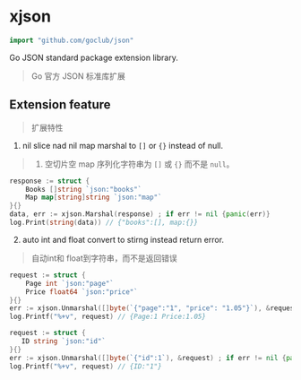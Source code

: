 # xjson

```go
import "github.com/goclub/json"
```
Go JSON standard package extension library.

> Go 官方 JSON 标准库扩展

## Extension feature

> 扩展特性

1. nil slice nad nil map marshal to `[]` or `{}` instead of null.
> 1. 空切片空 map 序列化字符串为 `[]` 或 `{}` 而不是 `null`。


```go
response := struct {
    Books []string `json:"books"`
    Map map[string]string `json:"map"`
}{}
data, err := xjson.Marshal(response) ; if err != nil {panic(err)}
log.Print(string(data)) // {"books":[], map:{}}
```

2. auto int and float convert to stirng instead return error.

> 自动int和 float到字符串，而不是返回错误

```go
request := struct {
    Page int `json:"page"`
    Price float64 `json:"price"`
}{}
err := xjson.Unmarshal([]byte(`{"page":"1", "price": "1.05"}`), &request) ; if err != nil {panic(err)}
log.Printf("%+v", request) // {Page:1 Price:1.05}
```

```go
request := struct {
   ID string `json:"id"`
}{}
err := xjson.Unmarshal([]byte(`{"id":1`), &request) ; if err != nil {panic(err)}
log.Printf("%+v", request) // {ID:"1"}
```
